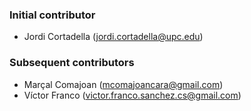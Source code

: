 ### Initial contributor

* Jordi Cortadella (<jordi.cortadella@upc.edu>)

### Subsequent contributors

* Marçal Comajoan (<mcomajoancara@gmail.com>)
* Víctor Franco (<victor.franco.sanchez.cs@gmail.com>)
